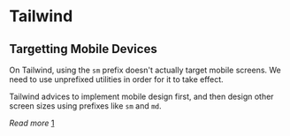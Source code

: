 # Tailwind

## Targetting Mobile Devices

On Tailwind, using the `sm` prefix doesn't actually target mobile screens. We need to use unprefixed utilities in order for it to take effect.

Tailwind advices to implement mobile design first, and then design other screen sizes using prefixes like `sm` and `md`.

_Read more_ [1](https://tailwindcss.com/docs/responsive-design#targeting-mobile-screens)
